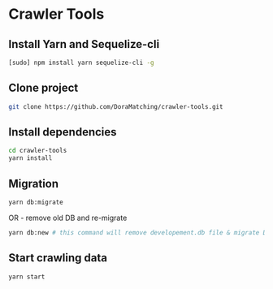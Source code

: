 # Crawler Tools

## Install Yarn and Sequelize-cli

```bash
[sudo] npm install yarn sequelize-cli -g
```

## Clone project

```bash
git clone https://github.com/DoraMatching/crawler-tools.git
```

## Install dependencies

```bash
cd crawler-tools
yarn install
```

## Migration

```bash
yarn db:migrate
```

OR - remove old DB and re-migrate

```bash
yarn db:new # this command will remove developement.db file & migrate DB !
```

## Start crawling data

```bash
yarn start
```